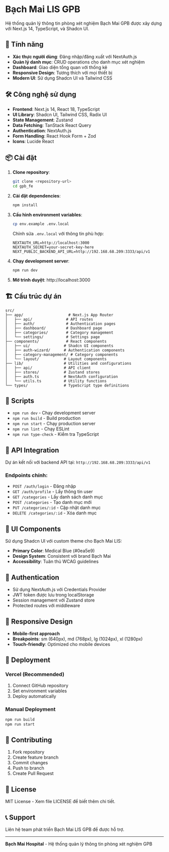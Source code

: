 # Bạch Mai LIS GPB

Hệ thống quản lý thông tin phòng xét nghiệm Bạch Mai GPB được xây dựng với Next.js 14, TypeScript, và Shadcn UI.

## 🚀 Tính năng

- **Xác thực người dùng**: Đăng nhập/đăng xuất với NextAuth.js
- **Quản lý danh mục**: CRUD operations cho danh mục xét nghiệm
- **Dashboard**: Giao diện tổng quan với thống kê
- **Responsive Design**: Tương thích với mọi thiết bị
- **Modern UI**: Sử dụng Shadcn UI và Tailwind CSS

## 🛠️ Công nghệ sử dụng

- **Frontend**: Next.js 14, React 18, TypeScript
- **UI Library**: Shadcn UI, Tailwind CSS, Radix UI
- **State Management**: Zustand
- **Data Fetching**: TanStack React Query
- **Authentication**: NextAuth.js
- **Form Handling**: React Hook Form + Zod
- **Icons**: Lucide React

## 📦 Cài đặt

1. **Clone repository**:
   ```bash
   git clone <repository-url>
   cd gpb_fe
   ```

2. **Cài đặt dependencies**:
   ```bash
   npm install
   ```

3. **Cấu hình environment variables**:
   ```bash
   cp env.example .env.local
   ```
   
   Chỉnh sửa `.env.local` với thông tin phù hợp:
   ```env
   NEXTAUTH_URL=http://localhost:3000
   NEXTAUTH_SECRET=your-secret-key-here
   NEXT_PUBLIC_BACKEND_API_URL=http://192.168.68.209:3333/api/v1
   ```

4. **Chạy development server**:
   ```bash
   npm run dev
   ```

5. **Mở trình duyệt**: http://localhost:3000

## 🏗️ Cấu trúc dự án

```
src/
├── app/                    # Next.js App Router
│   ├── api/               # API routes
│   ├── auth/              # Authentication pages
│   ├── dashboard/         # Dashboard page
│   ├── categories/        # Category management
│   └── settings/          # Settings page
├── components/            # React components
│   ├── ui/               # Shadcn UI components
│   ├── auth-wizard/      # Authentication components
│   ├── category-management/ # Category components
│   └── layout/           # Layout components
├── lib/                  # Utilities and configurations
│   ├── api/              # API client
│   ├── stores/           # Zustand stores
│   ├── auth.ts           # NextAuth configuration
│   └── utils.ts          # Utility functions
└── types/                # TypeScript type definitions
```

## 🔧 Scripts

- `npm run dev` - Chạy development server
- `npm run build` - Build production
- `npm run start` - Chạy production server
- `npm run lint` - Chạy ESLint
- `npm run type-check` - Kiểm tra TypeScript

## 🔗 API Integration

Dự án kết nối với backend API tại: `http://192.168.68.209:3333/api/v1`

### Endpoints chính:
- `POST /auth/login` - Đăng nhập
- `GET /auth/profile` - Lấy thông tin user
- `GET /categories` - Lấy danh sách danh mục
- `POST /categories` - Tạo danh mục mới
- `PUT /categories/:id` - Cập nhật danh mục
- `DELETE /categories/:id` - Xóa danh mục

## 🎨 UI Components

Sử dụng Shadcn UI với custom theme cho Bạch Mai LIS:
- **Primary Color**: Medical Blue (#0ea5e9)
- **Design System**: Consistent với brand Bạch Mai
- **Accessibility**: Tuân thủ WCAG guidelines

## 🔐 Authentication

- Sử dụng NextAuth.js với Credentials Provider
- JWT token được lưu trong localStorage
- Session management với Zustand store
- Protected routes với middleware

## 📱 Responsive Design

- **Mobile-first approach**
- **Breakpoints**: sm (640px), md (768px), lg (1024px), xl (1280px)
- **Touch-friendly**: Optimized cho mobile devices

## 🚀 Deployment

### Vercel (Recommended)
1. Connect GitHub repository
2. Set environment variables
3. Deploy automatically

### Manual Deployment
```bash
npm run build
npm run start
```

## 🤝 Contributing

1. Fork repository
2. Create feature branch
3. Commit changes
4. Push to branch
5. Create Pull Request

## 📄 License

MIT License - Xem file LICENSE để biết thêm chi tiết.

## 📞 Support

Liên hệ team phát triển Bạch Mai LIS GPB để được hỗ trợ.

---

**Bạch Mai Hospital** - Hệ thống quản lý thông tin phòng xét nghiệm GPB
